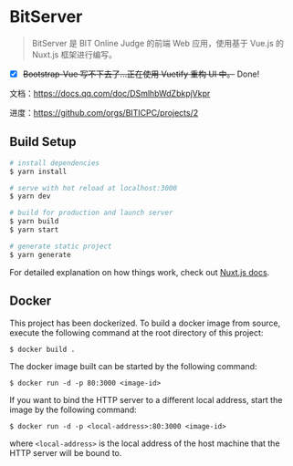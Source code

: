 # BitServer

> BitServer 是 BIT Online Judge 的前端 Web 应用，使用基于 Vue.js 的 Nuxt.js 框架进行编写。

- [x] ~~Bootstrap-Vue 写不下去了...正在使用 Vuetify 重构 UI 中。~~ Done!

文档：https://docs.qq.com/doc/DSmlhbWdZbkpjVkpr

进度：https://github.com/orgs/BITICPC/projects/2

## Build Setup

``` bash
# install dependencies
$ yarn install

# serve with hot reload at localhost:3000
$ yarn dev

# build for production and launch server
$ yarn build
$ yarn start

# generate static project
$ yarn generate
```

For detailed explanation on how things work, check out [Nuxt.js docs](https://nuxtjs.org).

## Docker

This project has been dockerized. To build a docker image from source, execute the following command at the root directory of this project:

```shell
$ docker build .
```

The docker image built can be started by the following command:

```shell
$ docker run -d -p 80:3000 <image-id>
```

If you want to bind the HTTP server to a different local address, start the image by the following command:

```shell
$ docker run -d -p <local-address>:80:3000 <image-id>
```

where `<local-address>` is the local address of the host machine that the HTTP server will be bound to.
